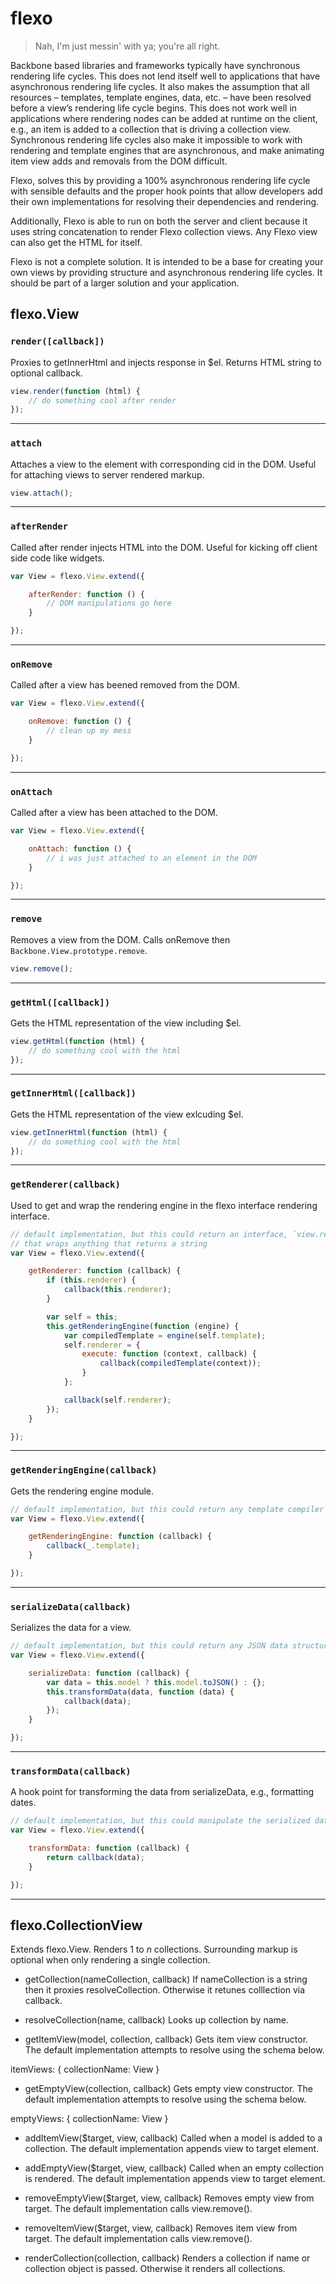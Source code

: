 # flexo

> Nah, I'm just messin' with ya; you're all right.

Backbone based libraries and frameworks typically have synchronous rendering life cycles.
This does not lend itself well to applications that have asynchronous rendering life cycles.
It also makes the assumption that all resources – templates, template engines, data, etc. –
have been resolved before a view’s rendering life cycle begins. This does not work
well in applications where rendering nodes can be added at runtime on the client, e.g., an
item is added to a collection that is driving a collection view. Synchronous rendering life
cycles also make it impossible to work with rendering and template engines that are
asynchronous, and make animating item view adds and removals from the DOM difficult.

Flexo, solves this by providing a 100% asynchronous rendering life cycle with sensible
defaults and the proper hook points that allow developers add their own implementations for
resolving their dependencies and rendering.

Additionally, Flexo is able to run on both the server and client because it uses string
concatenation to render Flexo collection views. Any Flexo view can also get the HTML for itself.

Flexo is not a complete solution. It is intended to be a base for creating your own views by
providing structure and asynchronous rendering life cycles. It should be part of a larger
solution and your application.

## flexo.View

### `render([callback])`
Proxies to getInnerHtml and injects response in $el. Returns HTML string to optional callback.
```javascript
view.render(function (html) {
    // do something cool after render
});
```
---

### `attach`
Attaches a view to the element with corresponding cid in the DOM. Useful for attaching views to
server rendered markup.
```javascript
view.attach();
```
---

### `afterRender`
Called after render injects HTML into the DOM. Useful for kicking off client side code like widgets.
```javascript
var View = flexo.View.extend({

    afterRender: function () {
        // DOM manipulations go here
    }

});
```
---

### `onRemove`
Called after a view has beened removed from the DOM.
```javascript
var View = flexo.View.extend({

    onRemove: function () {
        // clean up my mess
    }

});
```
---

### `onAttach`
Called after a view has been attached to the DOM.
```javascript
var View = flexo.View.extend({

    onAttach: function () {
        // i was just attached to an element in the DOM
    }

});
```
---

### `remove`
Removes a view from the DOM. Calls onRemove then `Backbone.View.prototype.remove`.
```javascript
view.remove();
```
---

### `getHtml([callback])`
Gets the HTML representation of the view including $el.
```javascript
view.getHtml(function (html) {
    // do something cool with the html
});
```
---

### `getInnerHtml([callback])`
Gets the HTML representation of the view exlcuding $el.
```javascript
view.getInnerHtml(function (html) {
    // do something cool with the html
});
```
---

### `getRenderer(callback)`
Used to get and wrap the rendering engine in the flexo interface rendering interface.
```javascript
// default implementation, but this could return an interface, `view.renderer.execute`
// that wraps anything that returns a string
var View = flexo.View.extend({

    getRenderer: function (callback) {
        if (this.renderer) {
            callback(this.renderer);
        }

        var self = this;
        this.getRenderingEngine(function (engine) {
            var compiledTemplate = engine(self.template);
            self.renderer = {
                execute: function (context, callback) {
                    callback(compiledTemplate(context));
                }
            };

            callback(self.renderer);
        });
    }

});
```
---

### `getRenderingEngine(callback)`
Gets the rendering engine module.
```javascript
// default implementation, but this could return any template compiler or renderer that returns a string.
var View = flexo.View.extend({

    getRenderingEngine: function (callback) {
        callback(_.template);
    }

});
```
---

### `serializeData(callback)`
Serializes the data for a view.
```javascript
// default implementation, but this could return any JSON data structure your heat desires.
var View = flexo.View.extend({

    serializeData: function (callback) {
        var data = this.model ? this.model.toJSON() : {};
        this.transformData(data, function (data) {
            callback(data);
        });
    }

});
```
---

### `transformData(callback)`
A hook point for transforming the data from serializeData, e.g., formatting dates.
```javascript
// default implementation, but this could manipulate the serialized data into anything
var View = flexo.View.extend({

    transformData: function (callback) {
        return callback(data);
    }

});
```
---

## flexo.CollectionView

Extends flexo.View. Renders 1 to *n* collections. Surrounding markup is optional when only
rendering a single collection.

- getCollection(nameCollection, callback)
If nameCollection is a string then it proxies resolveCollection. Otherwise it retunes colllection
via callback.

- resolveCollection(name, callback)
Looks up collection by name.

- getItemView(model, collection, callback)
Gets item view constructor. The default implementation attempts to resolve using the
schema below.

itemViews: {
    collectionName: View
}

- getEmptyView(collection, callback)
Gets empty view constructor. The default implementation attempts to resolve using the
schema below.

emptyViews: {
    collectionName: View
}

- addItemView($target, view, callback)
Called when a model is added to a collection. The default implementation appends
view to target element.

- addEmptyView($target, view, callback)
Called when an empty collection is rendered. The default implementation appends
view to target element.

- removeEmptyView($target, view, callback)
Removes empty view from target. The default implementation calls view.remove().

- removeItemView($target, view, callback)
Removes item view from target. The default implementation calls view.remove().

- renderCollection(collection, callback)
Renders a collection if name or collection object is passed. Otherwise it renders all
collections.
